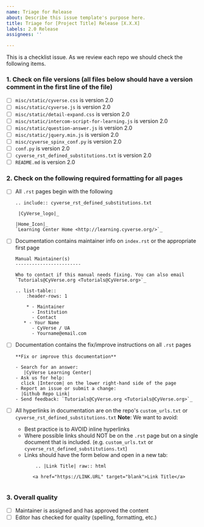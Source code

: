 ```yaml
---
name: Triage for Release
about: Describe this issue template's purpose here.
title: Triage for [Project Title] Release [X.X.X]
labels: 2.0 Release
assignees: ''

---
```


This is a checklist issue. As we review each repo we should check the following
items.

### 1. Check on file versions (all files below should have a version comment in the first line of the file)

- [ ] `misc/static/cyverse.css` is version 2.0
- [ ] `misc/static/cyverse.js` is version 2.0
- [ ] `misc/static/detail-expand.css` is version 2.0
- [ ] `misc/static/intercom-script-for-learning.js` is version 2.0
- [ ] `misc/static/question-answer.js` is version 2.0
- [ ] `misc/static/jquery.min.js` is version 2.0
- [ ] `misc/cyverse_spinx_conf.py` is version 2.0
- [ ]  `conf.py` is version 2.0
- [ ]  `cyverse_rst_defined_substitutions.txt` is version 2.0
- [ ]  `README.md` is version 2.0

### 2. Check on the following required formatting for all pages

- [ ] All `.rst` pages begin with the following
    ````
    .. include:: cyverse_rst_defined_substitutions.txt

     |CyVerse_logo|_

    |Home_Icon|_
    `Learning Center Home <http://learning.cyverse.org/>`_
    ````
- [ ] Documentation contains maintainer info on `index.rst` or the appropriate
  first page

    ````
    Manual Maintainer(s)
    ------------------------

    Who to contact if this manual needs fixing. You can also email
    `Tutorials@CyVerse.org <Tutorials@CyVerse.org>`_

    .. list-table::
        :header-rows: 1

        * - Maintainer
          - Institution
          - Contact
       * - Your Name
          - CyVerse / UA
          - Yourname@email.com
    ````

- [ ]  Documentation contains the fix/improve instructions on all `.rst` pages
    ````
    **Fix or improve this documentation**

    - Search for an answer:
       |CyVerse Learning Center|
    - Ask us for help:
      click |Intercom| on the lower right-hand side of the page
    - Report an issue or submit a change:
      |Github Repo Link|
    - Send feedback: `Tutorials@CyVerse.org <Tutorials@CyVerse.org>`_
    ````

- [ ] All hyperlinks in documentation are on the repo's `custom_urls.txt` or `cyverse_rst_defined_substitutions.txt`
 **Note**:  We want to avoid:
    -  Best practice is to AVOID inline hyperlinks
    -  Where possible links should NOT be on the `.rst` page but on a single
        document that is included. (e.g. `custom_urls.txt` or `cyverse_rst_defined_substitutions.txt`)
    - Links should have the form below and open in a new tab:
        ````
            .. |Link Title| raw:: html

           <a href="https://LINK.URL" target="blank">Link Title</a>


### 3. Overall quality  

- [ ] Maintainer is assigned and has approved the content
- [ ] Editor has checked for quality (spelling, formatting, etc.)
